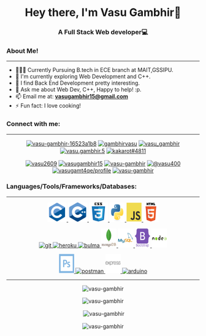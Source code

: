 <h1 align="center">Hey there, I'm Vasu Gambhir👋</h1>
<h3 align="center">A Full Stack Web developer💻</h3>

<h3>About Me!</h3>
<hr>

-  👨🏽‍💻 Currently Pursuing B.tech in ECE branch at MAIT,GSSIPU.
-  🌱 I'm currently exploring Web Development and C++.
-  🤔 I find Back End Development pretty interesting.
-  💬 Ask me about Web Dev, C++, Happy to help! :p.
-  📫 Email me at: **vasugambhir15@gmail.com**
-  ⚡ Fun fact: I love cooking!



<h3 align="left">Connect with me:</h3>
<hr>
<p align="center">
<a href="https://linkedin.com/in/vasu-gambhir-16523a1b8" target="blank"><img align="center" src="https://raw.githubusercontent.com/rahuldkjain/github-profile-readme-generator/master/src/images/icons/Social/linked-in-alt.svg" alt="vasu-gambhir-16523a1b8" height="40" width="50" /></a>
<a href="https://twitter.com/gambhirvasu" target="blank"><img align="center" src="https://raw.githubusercontent.com/rahuldkjain/github-profile-readme-generator/master/src/images/icons/Social/twitter.svg" alt="gambhirvasu" height="40" width="50" /></a>
<a href="https://instagram.com/vasu_gambhir" target="blank"><img align="center" src="https://raw.githubusercontent.com/rahuldkjain/github-profile-readme-generator/master/src/images/icons/Social/instagram.svg" alt="vasu_gambhir" height="40" width="50" /></a>
<a href="https://fb.com/vasu.gambhir.5" target="blank"><img align="center" src="https://raw.githubusercontent.com/rahuldkjain/github-profile-readme-generator/master/src/images/icons/Social/facebook.svg" alt="vasu.gambhir.5" height="40" width="50" /></a>
<a href="https://discord.gg/kakarot#4811" target="blank"><img align="center" src="https://raw.githubusercontent.com/rahuldkjain/github-profile-readme-generator/master/src/images/icons/Social/discord.svg" alt="kakarot#4811" height="50" width="60" /></a>
</p>
<p align="center">
<a href="https://www.codechef.com/users/vasu2609" target="blank"><img align="center" src="https://cdn.jsdelivr.net/npm/simple-icons@3.1.0/icons/codechef.svg" alt="vasu2609" height="40" width="50" /></a>
<a href="https://www.hackerrank.com/vasugambhir15" target="blank"><img align="center" src="https://raw.githubusercontent.com/rahuldkjain/github-profile-readme-generator/master/src/images/icons/Social/hackerrank.svg" alt="vasugambhir15" height="40" width="50" /></a>
<a href="https://www.leetcode.com/vasu-gambhir" target="blank"><img align="center" src="https://raw.githubusercontent.com/rahuldkjain/github-profile-readme-generator/master/src/images/icons/Social/leet-code.svg" alt="vasu-gambhir" height="40" width="50" /></a>
<a href="https://www.hackerearth.com/@vasu400" target="blank"><img align="center" src="https://raw.githubusercontent.com/rahuldkjain/github-profile-readme-generator/master/src/images/icons/Social/hackerearth.svg" alt="@vasu400" height="40" width="50" /></a>
<a href="https://auth.geeksforgeeks.org/user/vasugamt4qe/profile" target="blank"><img align="center" src="https://raw.githubusercontent.com/rahuldkjain/github-profile-readme-generator/master/src/images/icons/Social/geeks-for-geeks.svg" alt="vasugamt4qe/profile" height="40" width="50" /></a>
<a href="https://codepen.io/vasu-gambhir" target="blank"><img align="center" src="https://raw.githubusercontent.com/rahuldkjain/github-profile-readme-generator/master/src/images/icons/Social/codepen.svg" alt="vasu-gambhir" height="40" width="50" /></a>
</p>

<h3 align="left">Languages/Tools/Frameworks/Databases:</h3>
<hr>
<p align="center"> 
<a href="https://www.cprogramming.com/" target="_blank" rel="noreferrer"> <img src="https://raw.githubusercontent.com/devicons/devicon/master/icons/c/c-original.svg" alt="c" width="50" height="50"/> </a> 
<a href="https://www.w3schools.com/cpp/" target="_blank" rel="noreferrer"> <img src="https://raw.githubusercontent.com/devicons/devicon/master/icons/cplusplus/cplusplus-original.svg" alt="cplusplus" width="50" height="50"/> </a> 
<a href="https://www.w3schools.com/css/" target="_blank" rel="noreferrer"> <img src="https://raw.githubusercontent.com/devicons/devicon/master/icons/css3/css3-original-wordmark.svg" alt="css3" width="50" height="50"/> </a>
<a href="https://www.python.org" target="_blank" rel="noreferrer"> <img src="https://raw.githubusercontent.com/devicons/devicon/master/icons/python/python-original.svg" alt="python" width="40" height="50"/> </a>
<a href="https://developer.mozilla.org/en-US/docs/Web/JavaScript" target="_blank" rel="noreferrer"> <img src="https://raw.githubusercontent.com/devicons/devicon/master/icons/javascript/javascript-original.svg" alt="javascript" width="40" height="50"/> </a>
<a href="https://www.w3.org/html/" target="_blank" rel="noreferrer"> <img src="https://raw.githubusercontent.com/devicons/devicon/master/icons/html5/html5-original-wordmark.svg" alt="html5" width="40" height="50"/> </a>
</p>
<p align="center">
<a href="https://git-scm.com/" target="_blank" rel="noreferrer"> <img src="https://www.vectorlogo.zone/logos/git-scm/git-scm-icon.svg" alt="git" width="40" height="50"/> </a>
<a href="https://heroku.com" target="_blank" rel="noreferrer"> <img src="https://www.vectorlogo.zone/logos/heroku/heroku-icon.svg" alt="heroku" width="40" height="50"/> </a>
<a href="https://bulma.io/" target="_blank" rel="noreferrer"> <img src="https://raw.githubusercontent.com/gilbarbara/logos/804dc257b59e144eaca5bc6ffd16949752c6f789/logos/bulma.svg" alt="bulma" width="40" height="40"/> </a> 
<a href="https://www.mongodb.com/" target="_blank" rel="noreferrer"> <img src="https://raw.githubusercontent.com/devicons/devicon/master/icons/mongodb/mongodb-original-wordmark.svg" alt="mongodb" width="40" height="50"/> </a>
<a href="https://www.mysql.com/" target="_blank" rel="noreferrer"> <img src="https://raw.githubusercontent.com/devicons/devicon/master/icons/mysql/mysql-original-wordmark.svg" alt="mysql" width="40" height="50"/> </a> 
<a href="https://getbootstrap.com" target="_blank" rel="noreferrer"> <img src="https://raw.githubusercontent.com/devicons/devicon/master/icons/bootstrap/bootstrap-plain-wordmark.svg" alt="bootstrap" width="40" height="50"/> </a> 
<a href="https://nodejs.org" target="_blank" rel="noreferrer"> <img src="https://raw.githubusercontent.com/devicons/devicon/master/icons/nodejs/nodejs-original-wordmark.svg" alt="nodejs" width="40" height="50"/> </a> 
</p>
<p align="center">
<a href="https://www.photoshop.com/en" target="_blank" rel="noreferrer"> <img src="https://raw.githubusercontent.com/devicons/devicon/master/icons/photoshop/photoshop-line.svg" alt="photoshop" width="40" height="50"/> </a> 
<a href="https://postman.com" target="_blank" rel="noreferrer"> <img src="https://www.vectorlogo.zone/logos/getpostman/getpostman-icon.svg" alt="postman" width="40" height="50"/> </a> 
<a href="https://expressjs.com" target="_blank" rel="noreferrer"> <img src="https://raw.githubusercontent.com/devicons/devicon/master/icons/express/express-original-wordmark.svg" alt="express" width="40" height="50"/> </a>
<a href="https://www.arduino.cc/" target="_blank" rel="noreferrer"> <img src="https://cdn.worldvectorlogo.com/logos/arduino-1.svg" alt="arduino" width="40" height="50"/> </a>
</p>
<hr>

<p align="center"> <img src="https://komarev.com/ghpvc/?username=vasu-gambhir&label=Profile%20views&color=0e75b6&style=flat" alt="vasu-gambhir"/> </p>

<p align="center"><img align="center" src="https://github-readme-stats.vercel.app/api/top-langs?username=vasu-gambhir&show_icons=true&locale=en&layout=compact" alt="vasu-gambhir" /></p>

<p align="center">&nbsp;<img align="center" src="https://github-readme-stats.vercel.app/api?username=vasu-gambhir&show_icons=true&locale=en" alt="vasu-gambhir" /></p>

<p align="center"><img align="center" src="https://github-readme-streak-stats.herokuapp.com/?user=vasu-gambhir&" alt="vasu-gambhir" /></p>


